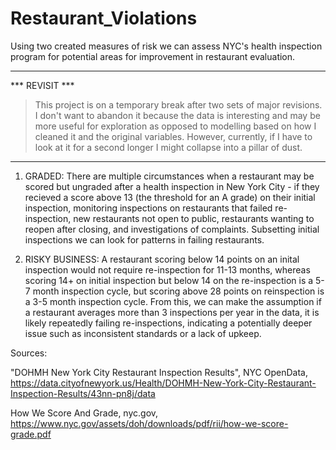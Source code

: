 # Restaurant_Violations

Using two created measures of risk we can assess NYC's health inspection program for potential areas for improvement in restaurant evaluation.

***

*** REVISIT ***

> This project is on a temporary break after two sets of major revisions. I don't want to abandon it because the data is interesting and may be more useful for exploration as opposed to modelling based on how I cleaned it and the original variables. However, currently, if I have to look at it for a second longer I might collapse into a pillar of dust.

***

1. GRADED:
There are multiple circumstances when a restaurant may be scored but ungraded after a health inspection in New York City - 
if they recieved a score above 13 (the threshold for an A grade) on their initial inspection, monitoring inspections on restaurants that failed re-inspection, new restaurants not open to public, restaurants wanting to reopen after closing, and investigations of complaints. Subsetting initial inspections we can look for patterns in failing restaurants.

2. RISKY BUSINESS:
A restaurant scoring below 14 points on an inital inspection would not require re-inspection for 11-13 months, whereas scoring 14+ on initial inspection but below 14 on the re-inspection is a 5-7 month inspection cycle, but scoring above 28 points on reinspection is a 3-5 month inspection cycle. From this, we can make the assumption if a restaurant averages more than 3 inspections per year in the data, it is likely repeatedly failing re-inspections, indicating a potentially deeper issue such as inconsistent standards or a lack of upkeep.


Sources:

"DOHMH New York City Restaurant Inspection Results", NYC OpenData, https://data.cityofnewyork.us/Health/DOHMH-New-York-City-Restaurant-Inspection-Results/43nn-pn8j/data

How We Score And Grade, nyc.gov, https://www.nyc.gov/assets/doh/downloads/pdf/rii/how-we-score-grade.pdf
